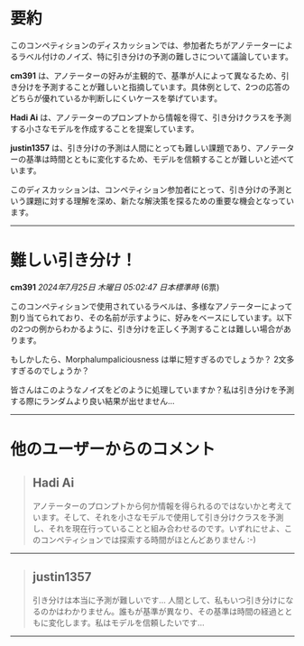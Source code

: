 # 要約 
このコンペティションのディスカッションでは、参加者たちがアノテーターによるラベル付けのノイズ、特に引き分けの予測の難しさについて議論しています。

**cm391** は、アノテーターの好みが主観的で、基準が人によって異なるため、引き分けを予測することが難しいと指摘しています。具体例として、2つの応答のどちらが優れているか判断しにくいケースを挙げています。

**Hadi Ai** は、アノテーターのプロンプトから情報を得て、引き分けクラスを予測する小さなモデルを作成することを提案しています。

**justin1357** は、引き分けの予測は人間にとっても難しい課題であり、アノテーターの基準は時間とともに変化するため、モデルを信頼することが難しいと述べています。

このディスカッションは、コンペティション参加者にとって、引き分けの予測という課題に対する理解を深め、新たな解決策を探るための重要な機会となっています。


---
# 難しい引き分け！
**cm391** *2024年7月25日 木曜日 05:02:47 日本標準時* (6票)

このコンペティションで使用されているラベルは、多様なアノテーターによって割り当てられており、その名前が示すように、好みをベースにしています。以下の2つの例からわかるように、引き分けを正しく予測することは難しい場合があります。

もしかしたら、Morphalumpaliciousness は単に短すぎるのでしょうか？
2文多すぎるのでしょうか？

皆さんはこのようなノイズをどのように処理していますか？私は引き分けを予測する際にランダムより良い結果が出せません…

---
# 他のユーザーからのコメント
> ## Hadi Ai
> 
> アノテーターのプロンプトから何か情報を得られるのではないかと考えています。そして、それを小さなモデルで使用して引き分けクラスを予測し、それを現在行っていることと組み合わせるのです。いずれにせよ、このコンペティションでは探索する時間がほとんどありません :-)
> 
> 
> 
---
> ## justin1357
> 
> 引き分けは本当に予測が難しいです… 人間として、私もいつ引き分けになるのかはわかりません。誰もが基準が異なり、その基準は時間の経過とともに変化します。私はモデルを信頼したいです…
> 
> 
> 
--- 

